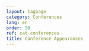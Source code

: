 ```yaml
---
layout: tagpage
category: Conferences
lang: en
order: 30
ref: cat-conferences
title: Conference Appearances
---
```

